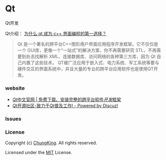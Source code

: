 # Qt
Qt开发

Qt介绍： [为什么 qt 成为 c++ 界面编程的第一选择？](https://www.cnblogs.com/findumars/p/8742662.html)
> Qt 是一个著名的跨平台C++图形用户界面应用程序开发框架。它不仅仅是一个 GUI库，更像一个“一站式”的解决方案，你不再需要研究 STL，不再需要到处去找解析 XML、连接数据库、访问网络的各种第三方库，因为 Qt 自己内置了这些技术。
> QT被广泛应用于嵌入式、电力系统、军工系统等要与硬件交互的界面系统中，并且大量的专业的跨平台应用软件也是使用QT开发。

### website

* [*Qt*中文官网 | 免费下载、安装完整的跨平台软件*开发*框架](https://www.qt.io/cn/)
* [*Qt*开源社区-致力于*Qt*普及工作! - Powered by Discuz!](http://www.qter.org/)
 

### Issues


### License

Copyright (c) [ChungKing](https://github.com/HuangCongQing/Qt). All rights reserved.

Licensed under the [MIT](./LICENSE) License.